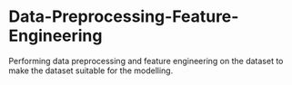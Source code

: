# Data-Preprocessing-Feature-Engineering
Performing data preprocessing and feature engineering on the dataset to make the dataset suitable for the modelling.
